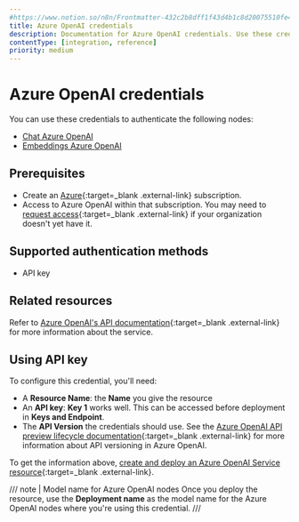 ```yaml
---
#https://www.notion.so/n8n/Frontmatter-432c2b8dff1f43d4b1c8d20075510fe4
title: Azure OpenAI credentials
description: Documentation for Azure OpenAI credentials. Use these credentials to authenticate OpenAI in n8n, a workflow automation platform.
contentType: [integration, reference]
priority: medium
---
```


# Azure OpenAI credentials

You can use these credentials to authenticate the following nodes:

- [Chat Azure OpenAI](/integrations/builtin/cluster-nodes/sub-nodes/n8n-nodes-langchain.lmchatazureopenai.md)
- [Embeddings Azure OpenAI](/integrations/builtin/cluster-nodes/sub-nodes/n8n-nodes-langchain.embeddingsazureopenai.md)

## Prerequisites

- Create an [Azure](https://azure.microsoft.com){:target=_blank .external-link} subscription.
- Access to Azure OpenAI within that subscription. You may need to [request access](https://aka.ms/oai/access){:target=_blank .external-link} if your organization doesn't yet have it.

## Supported authentication methods

- API key

## Related resources

Refer to [Azure OpenAI's API documentation](https://learn.microsoft.com/en-us/azure/ai-services/openai/reference){:target=_blank .external-link} for more information about the service.

## Using API key

To configure this credential, you'll need:

- A **Resource Name**: the **Name** you give the resource
- An **API key**: **Key 1** works well. This can be accessed before deployment in **Keys and Endpoint**.
- The **API Version** the credentials should use. See the [Azure OpenAI API preview lifecycle documentation](https://learn.microsoft.com/en-us/azure/ai-services/openai/api-version-deprecation){:target=_blank .external-link} for more information about API versioning in Azure OpenAI.

To get the information above, [create and deploy an Azure OpenAI Service resource](https://learn.microsoft.com/en-us/azure/ai-services/openai/how-to/create-resource){:target=_blank .external-link}.

/// note | Model name for Azure OpenAI nodes
Once you deploy the resource, use the **Deployment name** as the model name for the Azure OpenAI nodes where you're using this credential.
///
